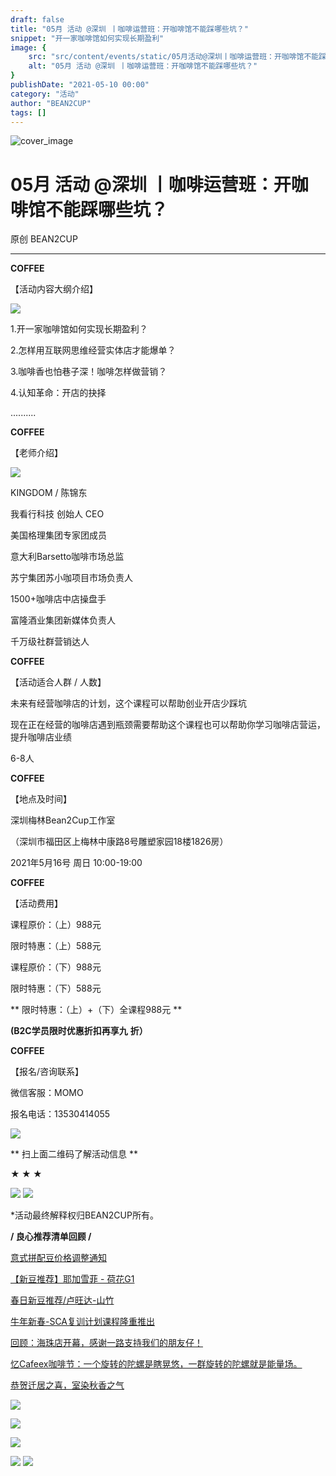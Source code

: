 ```yaml
---
draft: false
title: "05月 活动 @深圳 丨咖啡运营班：开咖啡馆不能踩哪些坑？"
snippet: "开一家咖啡馆如何实现长期盈利"
image: {
    src: "src/content/events/static/05月活动@深圳丨咖啡运营班：开咖啡馆不能踩哪些坑？_01.jpeg",
    alt: "05月 活动 @深圳 丨咖啡运营班：开咖啡馆不能踩哪些坑？"
}
publishDate: "2021-05-10 00:00"
category: "活动"
author: "BEAN2CUP"
tags: []
---
```


![cover_image](./static/05月活动@深圳丨咖啡运营班：开咖啡馆不能踩哪些坑？_01.jpeg)

#  05月 活动 @深圳 丨咖啡运营班：开咖啡馆不能踩哪些坑？

原创  BEAN2CUP

__ _ _ _ _

**COFFEE**

【活动内容大纲介绍】

![](./static/05月活动@深圳丨咖啡运营班：开咖啡馆不能踩哪些坑？_02.jpeg)

1.开一家咖啡馆如何实现长期盈利？

2.怎样用互联网思维经营实体店才能爆单？

3.咖啡香也怕巷子深！咖啡怎样做营销？

4.认知革命：开店的抉择

..........

**COFFEE**

【老师介绍】

![](./static/05月活动@深圳丨咖啡运营班：开咖啡馆不能踩哪些坑？_03.jpeg)

KINGDOM / 陈锦东

我看行科技 创始人 CEO

美国格理集团专家团成员

意大利Barsetto咖啡市场总监

苏宁集团苏小咖项目市场负责人

1500+咖啡店中店操盘手

富隆酒业集团新媒体负责人

千万级社群营销达人

**COFFEE**

【活动适合人群 / 人数】

未来有经营咖啡店的计划，这个课程可以帮助创业开店少踩坑

现在正在经营的咖啡店遇到瓶颈需要帮助这个课程也可以帮助你学习咖啡店营运，提升咖啡店业绩

6-8人



**COFFEE**

【地点及时间】

深圳梅林Bean2Cup工作室

（深圳市福田区上梅林中康路8号雕塑家园18楼1826房）

2021年5月16号 周日 10:00-19:00



**COFFEE**

【活动费用】

课程原价：（上）988元

限时特惠：（上）588元



课程原价：（下）988元

限时特惠：（下）588元



** 限时特惠：（上）+（下）全课程988元  **

**(B2C学员限时优惠折扣再享九** **折）**

**COFFEE**

【报名/咨询联系】

微信客服：MOMO

报名电话：13530414055



![](./static/05月活动@深圳丨咖啡运营班：开咖啡馆不能踩哪些坑？_04.jpeg)

** 扫上面二维码了解活动信息  **



**★ ★ ★**

![](./static/05月活动@深圳丨咖啡运营班：开咖啡馆不能踩哪些坑？_05.jpeg)
![](./static/05月活动@深圳丨咖啡运营班：开咖啡馆不能踩哪些坑？_06.jpeg)

*活动最终解释权归BEAN2CUP所有。



**/ 良心推荐清单回顾 /**



[ 意式拼配豆价格调整通知
](http://mp.weixin.qq.com/s?__biz=MzAwNTYzODcxMg==&mid=2651352259&idx=1&sn=9cb5da2f2e5242f5ca0093853be810e2&chksm=80e55394b792da827fbc24b71dc6a75d70eafd4afc3822d70d79498ce94fa1232607a3cdf76b&scene=21#wechat_redirect)

[ 【新豆推荐】耶加雪菲 - 荷花G1
](http://mp.weixin.qq.com/s?__biz=MzAwNTYzODcxMg==&mid=2651352230&idx=1&sn=d2890695b7aac51d8170d19a9d9afdbf&chksm=80e553f1b792dae776396ec1c9112b2356f0e204c23781215e185b6f263883d4093cab8cd853&scene=21#wechat_redirect)

[ 春日新豆推荐/卢旺达-山竹
](http://mp.weixin.qq.com/s?__biz=MzAwNTYzODcxMg==&mid=2651352128&idx=1&sn=e5dc23ad84686d25a78a14e79f09869e&chksm=80e55317b792da018542bb196d1d6004e8cbba6b22b07939df6aace55f164803d4953682601b&scene=21#wechat_redirect)

[ 牛年新春-SCA复训计划课程隆重推出
](http://mp.weixin.qq.com/s?__biz=MzAwNTYzODcxMg==&mid=2651351945&idx=1&sn=8d58590ecd086cee5c5f24bc29d4ecf3&chksm=80e554deb792ddc85cf996dd0424380a446fb7567e2292f3ce9f56a3bd70a9a57da46545991b&scene=21#wechat_redirect)

[ 回顾：海珠店开幕，感谢一路支持我们的朋友仔！
](http://mp.weixin.qq.com/s?__biz=MzAwNTYzODcxMg==&mid=2651350613&idx=1&sn=bb7e7edc1314325872ffdc8d22b44855&chksm=80e55902b792d0144ffdd72311028f01acae80841a3df39d970ec4482a1bb2bab8297bfc47f6&scene=21#wechat_redirect)

[ 忆Cafeex咖啡节：一个旋转的陀螺是瞎晃悠，一群旋转的陀螺就是能量场。
](http://mp.weixin.qq.com/s?__biz=MzAwNTYzODcxMg==&mid=2651350415&idx=1&sn=ae14b0ef454489ca5add65038bb2ef7c&chksm=80e55ad8b792d3ce64fafd86bb6f85c2e422c8c213320e40c30e56b003260fa5d92f6f9f9a40&scene=21#wechat_redirect)

[ 恭贺迁居之喜，室染秋香之气
](http://mp.weixin.qq.com/s?__biz=MzAwNTYzODcxMg==&mid=2651350451&idx=1&sn=e065cddd2acb88ac359fb5d608712e33&chksm=80e55ae4b792d3f2a29b29326682621b4840828707509486ec18dfcccd658f800f040cdbed7d&scene=21#wechat_redirect)



![](./static/05月活动@深圳丨咖啡运营班：开咖啡馆不能踩哪些坑？_07.jpeg)

![](./static/05月活动@深圳丨咖啡运营班：开咖啡馆不能踩哪些坑？_08.jpeg)

![](./static/05月活动@深圳丨咖啡运营班：开咖啡馆不能踩哪些坑？_09.jpeg)

![](./static/05月活动@深圳丨咖啡运营班：开咖啡馆不能踩哪些坑？_10.jpeg)
![](./static/05月活动@深圳丨咖啡运营班：开咖啡馆不能踩哪些坑？_11.png)

